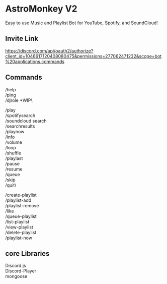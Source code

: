 # AstroMonkey V2

Easy to use Music and Playlist Bot for YouTube, Spotify, and SoundCloud!

## Invite Link

https://discord.com/api/oauth2/authorize?client_id=1046617120408080475&permissions=277062471232&scope=bot%20applications.commands

## Commands

/help\
/ping\
/djrole \*WIP\

/play\
/spotifysearch\
/soundcloud search\
/searchresults\
/playnow\
/info\
/volume\
/loop\
/shuffle\
/playlast\
/pause\
/resume\
/queue\
/skip\
/quit\

/create-playlist\
/playlist-add\
/playlist-remove\
/like\
/queue-playlist\
/list-playlist\
/view-playlist\
/delete-playlist\
/playlist-now

## core Libraries

Discord.js\
Discord-Player\
mongoose
